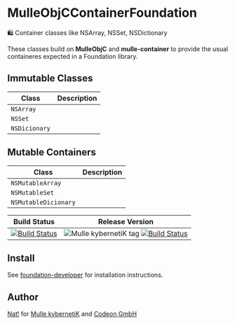 # MulleObjCContainerFoundation

🛍 Container classes like NSArray, NSSet, NSDictionary

These classes build on **MulleObjC** and **mulle-container** to provide the
usual containeres expected in a Foundation library.

## Immutable Classes

Class         | Description
--------------|----------------
`NSArray`     |
`NSSet`       |
`NSDicionary` |


## Mutable Containers

Class                | Description
---------------------|----------------
`NSMutableArray`     |
`NSMutableSet`       |
`NSMutableDicionary` |




Build Status | Release Version
-------------|-----------------------------------
[![Build Status](https://travis-ci.org/MulleFoundation/MulleObjCContainerFoundation.svg?branch=release)](https://travis-ci.org/MulleFoundation/MulleObjCContainerFoundation) | ![Mulle kybernetiK tag](https://img.shields.io/github/tag/MulleFoundation/MulleObjCContainerFoundation.svg) [![Build Status](https://travis-ci.org/MulleFoundation/MulleObjCContainerFoundation.svg?branch=release)](https://travis-ci.org/MulleFoundation/MulleObjCContainerFoundation)


## Install

See [foundation-developer](//github.com//foundation-developer) for
installation instructions.


## Author

[Nat!](//www.mulle-kybernetik.com/weblog) for
[Mulle kybernetiK](//www.mulle-kybernetik.com) and
[Codeon GmbH](//www.codeon.de)
